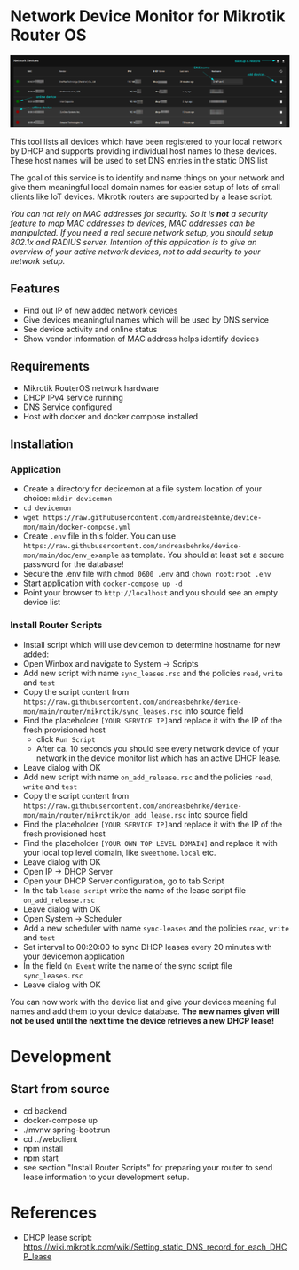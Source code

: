 # Network Device Monitor for Mikrotik Router OS
![](doc/devicelist.png)

This tool lists all devices which have been registered to your local network by DHCP
and supports providing individual host names to these devices. These host names will
be used to set DNS entries in the static DNS list  

The goal of this service is to identify and name things on your network and give them
meaningful local domain names for easier setup of lots of small clients like IoT devices.
Mikrotik routers are supported by a lease script.

*You can not rely on MAC addresses for security. So it is **not** a security feature to map MAC addresses to devices, MAC addresses can be manipulated. If you need a real secure network setup, you should setup
802.1x and RADIUS server. Intention of this application is to give an overview of your active network devices, not to add security to your network setup.*

## Features
* Find out IP of new added network devices
* Give devices meaningful names which will be used by DNS service
* See device activity and online status
* Show vendor information of MAC address helps identify devices

## Requirements
* Mikrotik RouterOS network hardware
* DHCP IPv4 service running
* DNS Service configured
* Host with docker and docker compose installed

## Installation

### Application
* Create a directory for decicemon at a file system location of your choice: `mkdir devicemon`
* `cd devicemon`
* `wget https://raw.githubusercontent.com/andreasbehnke/device-mon/main/docker-compose.yml`
* Create `.env` file in this folder. You can use `https://raw.githubusercontent.com/andreasbehnke/device-mon/main/doc/env_example` as template. You should at least set a secure password for the database!
* Secure the .env file with `chmod 0600 .env` and `chown root:root .env`
* Start application with `docker-compose up -d`
* Point your browser to `http://localhost` and you should see an empty device list

### Install Router Scripts
* Install script which will use devicemon to determine hostname for new added:
* Open Winbox and navigate to System -> Scripts
* Add new script with name `sync_leases.rsc` and the policies `read`, `write` and `test`
* Copy the script content from `https://raw.githubusercontent.com/andreasbehnke/device-mon/main/router/mikrotik/sync_leases.rsc` into source field
* Find the placeholder `[YOUR SERVICE IP]`and replace it with the IP of the fresh provisioned host
    * click `Run Script`
    * After ca. 10 seconds you should see every network device of your network in the device monitor list which has an active DHCP lease. 
* Leave dialog with OK
* Add new script with name `on_add_release.rsc` and the policies `read`, `write` and `test`
* Copy the script content from `https://raw.githubusercontent.com/andreasbehnke/device-mon/main/router/mikrotik/on_add_lease.rsc` into source field
* Find the placeholder `[YOUR SERVICE IP]`and replace it with the IP of the fresh provisioned host
* Find the placeholder `[YOUR OWN TOP LEVEL DOMAIN]` and replace it with your local top level domain, like `sweethome.local` etc. 
* Leave dialog with OK
* Open IP -> DHCP Server
* Open your DHCP Server configuration, go to tab Script
* In the tab `lease script` write the name of the lease script file `on_add_release.rsc`
* Leave dialog with OK
* Open System -> Scheduler
* Add a new scheduler with name `sync-leases` and the policies `read`, `write` and `test`
* Set interval to 00:20:00 to sync DHCP leases every 20 minutes with your devicemon application
* In the field `On Event` write the name of the sync script file `sync_leases.rsc`
* Leave dialog with OK

You can now work with the device list and give your devices meaning ful names and add them to your device database.
**The new names given will not be used until the next time the device retrieves a new DHCP lease!**

# Development
## Start from source
* cd backend
* docker-compose up
* ./mvnw spring-boot:run
* cd ../webclient
* npm install
* npm start
* see section "Install Router Scripts" for preparing your router to send lease information to your development setup. 

# References

* DHCP lease script: https://wiki.mikrotik.com/wiki/Setting_static_DNS_record_for_each_DHCP_lease

